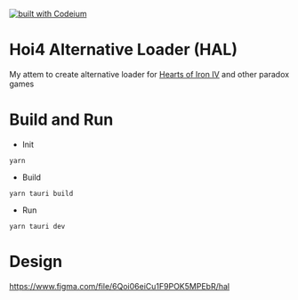 [![built with Codeium](https://codeium.com/badges/main)](https://codeium.com)

# Hoi4 Alternative Loader (HAL)
My attem to create alternative loader for [Hearts of Iron IV](https://store.steampowered.com/app/394360/Hearts_of_Iron_IV/) and other paradox games

# Build and Run

* Init
```
yarn
```
* Build
```
yarn tauri build
```
* Run
```
yarn tauri dev
```

# Design
https://www.figma.com/file/6Qoi06eiCu1F9POK5MPEbR/hal
